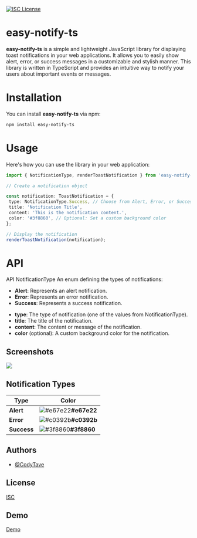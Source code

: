 

[![ISC License](https://img.shields.io/badge/License-ISC-green.svg)](https://choosealicense.com/licenses/isc/)
# easy-notify-ts

**easy-notify-ts** is a simple and lightweight JavaScript library for displaying toast notifications in your web applications. It allows you to easily show alert, error, or success messages in a customizable and stylish manner. This library is written in TypeScript and provides an intuitive way to notify your users about important events or messages.

# Installation

You can install **easy-notify-ts** via npm:

```bash
npm install easy-notify-ts
```

# Usage

Here's how you can use the library in your web application:
 ```typescript
 import { NotificationType, renderToastNotification } from 'easy-notify-ts';

// Create a notification object

const notification: ToastNotification = {
  type: NotificationType.Success, // Choose from Alert, Error, or Success
  title: 'Notification Title',
  content: 'This is the notification content.',
  color: '#3f8860', // Optional: Set a custom background color
};

// Display the notification
renderToastNotification(notification);

 ```
# API 
API
NotificationType
An enum defining the types of notifications:

- **Alert**: Represents an alert notification.
- **Error**: Represents an error notification.
- **Success**: Represents a success notification.

* **type**: The type of notification (one of the values from NotificationType).
* **title**: The title of the notification.
* **content**: The content or message of the notification.
* **color** (optional): A custom background color for the notification.




## Screenshots

![](https://s6.gifyu.com/images/S6nlN.gif)

## Notification Types

| Type             | Color                                                                |
| ----------------- | ------------------------------------------------------------------ |
| **Alert** |   ![#e67e22](https://via.placeholder.com/10/e67e22?text=+)**#e67e22** |
| **Error** |   ![#c0392b](https://via.placeholder.com/10/c0392b?text=+)**#c0392b** |
| **Success** |   ![#3f8860](https://via.placeholder.com/10/3f8860?text=+)**#3f8860** |


## Authors

- [@CodyTave](https://github.com/CodyTave)


## License

[ISC](https://choosealicense.com/licenses/isc/)


## Demo

[Demo](https://easy-notify-demo.vercel.app/)
